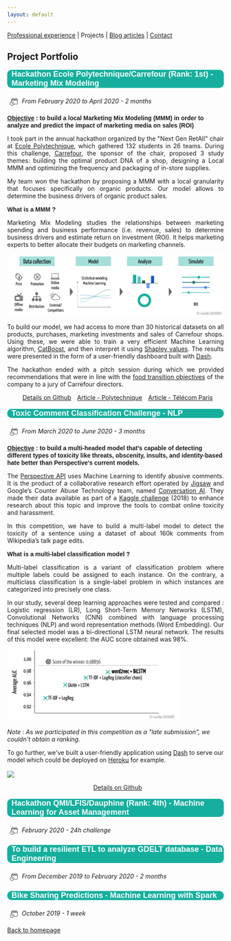 ```yaml
---
layout: default
---
```


[Professional experience](./professional-experience.html) | Projects | [Blog articles](./blog-articles.html) | [Contact](mailto:cochenercamille@yahoo.fr)

## Project Portfolio

<p style="font-weight: bold; font-family: 'Yanone Kaffeesatz', sans-serif; font-size:18px; background-color : #16af9d; color: white ; padding-left: 10px; border-radius: 10px;">Hackathon Ecole Polytechnique/Carrefour (Rank: 1st) - Marketing Mix Modeling</p>

<img src="assets/img/calendar.png" 
  style="vertical-align: middle ; padding: 5px" 
  width="20"> <i>From February 2020 to April 2020 - 2 months</i><br>

<span style="font-weight: bold; font-family: 'Yanone Kaffeesatz', sans-serif;"><u>Objective</u> : to build a local Marketing Mix Modeling (MMM) in order to analyze and predict the impact of marketing media on sales (ROI)</span>

<p style="text-align: justify;">I took part in the annual hackathon organized by the "Next Gen RetAIl" chair at <a href="https://www.polytechnique.edu/">Ecole Polytechnique</a>, which gathered 132 students in 26 teams. During this challenge, <a href="https://www.carrefour.fr/">Carrefour</a>, the sponsor of the chair, proposed 3 study themes: building the optimal product DNA of a shop, designing a Local MMM and optimizing the frequency and packaging of in-store supplies.  </p>

<p style="text-align: justify;">My team won the hackathon by proposing a MMM with a local granularity that focuses specifically on organic products. Our model allows to determine the business drivers of organic product sales. </p> 

<span style="font-weight: bold; font-family: 'Yanone Kaffeesatz', sans-serif;">What is a MMM ?</span>

<p style="text-align: justify;">Marketing Mix Modeling studies the relationships between marketing spending and business performance (i.e. revenue, sales) to determine business drivers and estimate return on investment (ROI). It helps marketing experts to better allocate their budgets on marketing channels. </p> 

<img src="assets/img/MMM.png" 
  style="vertical-align: middle" >

<p style="text-align: justify;">To build our model, we had access to more than 30 historical datasets on all products, purchases, marketing investments and sales of Carrefour shops. Using these, we were able to train a very efficient Machine Learning algorithm, <a href="https://catboost.ai/">CatBoost</a>, and then interpret it using <a href="https://shap.readthedocs.io/en/latest/">Shapley values</a>. The results were presented in the form of a user-friendly dashboard built with <a href="https://plotly.com/dash/">Dash</a>.</p>

<p style="text-align: justify;">The hackathon ended with a pitch session during which we provided recommendations that were in line with the <a  href="https://www.carrefour.com/fr/groupe/transition-alimentaire">food transition objectives</a> of the company to a jury of Carrefour directors.</p>

<p style="text-align: center;"><a href="https://github.com/camillecochener/Hackathon-X-Carrefour-2020" rel="nofollow noopener noreferrer"> <i class="fab fa-github" style="padding: 5px"></i>Details on Github</a> <a href="https://www.polytechnique.edu/en/content/hackathon-chair-next-gen-retail-comes-end" rel="nofollow noopener noreferrer"><i class="far fa-newspaper" style="padding: 5px"></i>Article - Polytechnique</a> <a href="https://www.telecom-paris.fr/telecom-paris-remporte-hackathon-x-carrefour-ai-data-science" rel="nofollow noopener noreferrer"><i class="far fa-newspaper" style="padding: 5px"></i>Article - Télécom Paris</a></p>


<p style="font-weight: bold; font-family: 'Yanone Kaffeesatz', sans-serif; font-size:18px; background-color : #16af9d; color: white ; padding-left: 10px; border-radius: 10px;">Toxic Comment Classification Challenge - NLP</p>

<img src="assets/img/calendar.png" 
  style="vertical-align: middle ; padding: 5px" 
  width="20"> <i>From March 2020 to June 2020 - 3 months</i><br>

<span style="font-weight: bold; font-family: 'Yanone Kaffeesatz', sans-serif;"><u>Objective</u> : to build a multi-headed model that’s capable of detecting different types of toxicity like threats, obscenity, insults, and identity-based hate better than Perspective’s current models.</span> 

<p style="text-align: justify;">The <a href="https://www.perspectiveapi.com/">Perspective API</a> uses Machine Learning to identify abusive comments. It is the product of a collaborative research effort operated by <a href="https://jigsaw.google.com">Jigsaw</a> and Google’s Counter Abuse Technology team, named <a href="https://conversationai.github.io/">Conversation AI</a>. They made their data available as part of a <a href="https://www.kaggle.com/c/jigsaw-toxic-comment-classification-challenge/overview">Kaggle challenge</a> (2018) to enhance research about this topic and improve the tools to combat online toxicity and harassment.</p> 

<p style="text-align: justify;">In this competition, we have to build a multi-label model to detect the toxicity of a sentence using a dataset of about 160k comments from Wikipedia’s talk page edits.</p> 

<span style="font-weight: bold; font-family: 'Yanone Kaffeesatz', sans-serif;">What is a multi-label classification model ?</span>

<p style="text-align: justify;">Multi-label classification is a variant of classification problem where multiple labels could be assigned to each instance. On the contrary, a multiclass classification is a single-label problem in which instances are categorized into precisely one class. </p>


<p style="text-align: justify;">In our study, several deep learning approaches were tested and compared : Logistic regression (LR), Long Short-Term Memory Networks (LSTM), Convolutional Networks (CNN) combined with language processing techniques (NLP) and word representation methods (Word Embedding). Our final selected model was a bi-directional LSTM neural network. The results of this model were excellent: the AUC score obtained was 98%.</p>

<img src="assets/img/Resultats Kaggle NLP.png" 
  style="text-align: center;" width="400">

<i>Note : As we participated in this competition as a "late submission", we couldn't obtain a ranking.</i>

To go further, we've built a user-friendly application using <a href="https://plotly.com/dash/">Dash</a> to serve our model which could be deployed on <a href="https://www.heroku.com/">Heroku</a> for example. 

<img src="assets/img/appli.gif" 
  style="vertical-align: middle" >

<p style="text-align: center;"><a href="https://github.com/camillecochener/Toxic-comment-classification-challenge" rel="nofollow noopener noreferrer"> <i class="fab fa-github" style="padding: 5px"></i>Details on Github</a></p>

<p style="font-weight: bold; font-family: 'Yanone Kaffeesatz', sans-serif; font-size:18px; background-color : #16af9d; color: white ; padding-left: 10px; border-radius: 10px;">Hackathon QMI/LFIS/Dauphine (Rank: 4th) - Machine Learning for Asset Management</p>

<img src="assets/img/calendar.png" 
  style="vertical-align: middle ; padding: 5px" 
  width="20"> <i>February 2020 - 24h challenge</i><br>


<p style="font-weight: bold; font-family: 'Yanone Kaffeesatz', sans-serif; font-size:18px; background-color : #16af9d; color: white ; padding-left: 10px; border-radius: 10px;">To build a resilient ETL to analyze GDELT database - Data Engineering</p>

<img src="assets/img/calendar.png" 
  style="vertical-align: middle ; padding: 5px" 
  width="20"> <i>From December 2019 to February 2020 - 2 months</i><br>


<p style="font-weight: bold; font-family: 'Yanone Kaffeesatz', sans-serif; font-size:18px; background-color : #16af9d; color: white ; padding-left: 10px; border-radius: 10px;">Bike Sharing Predictions - Machine Learning with Spark</p>

<img src="assets/img/calendar.png" 
  style="vertical-align: middle ; padding: 5px" 
  width="20"> <i>October 2019 - 1 week</i><br>


[Back to homepage](./)
